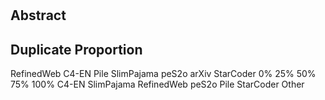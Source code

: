 # 




## Abstract





## Duplicate Proportion

RefinedWeb C4-EN Pile SlimPajama peS2o arXiv StarCoder 0% 25% 50% 75% 100% C4-EN SlimPajama RefinedWeb peS2o Pile StarCoder Other

